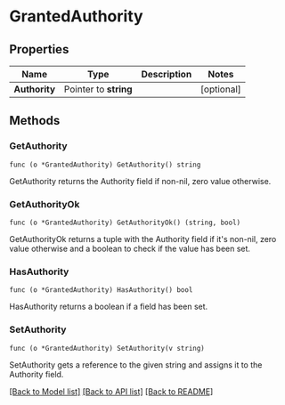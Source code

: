 # GrantedAuthority

## Properties

Name | Type | Description | Notes
------------ | ------------- | ------------- | -------------
**Authority** | Pointer to **string** |  | [optional] 

## Methods

### GetAuthority

`func (o *GrantedAuthority) GetAuthority() string`

GetAuthority returns the Authority field if non-nil, zero value otherwise.

### GetAuthorityOk

`func (o *GrantedAuthority) GetAuthorityOk() (string, bool)`

GetAuthorityOk returns a tuple with the Authority field if it's non-nil, zero value otherwise
and a boolean to check if the value has been set.

### HasAuthority

`func (o *GrantedAuthority) HasAuthority() bool`

HasAuthority returns a boolean if a field has been set.

### SetAuthority

`func (o *GrantedAuthority) SetAuthority(v string)`

SetAuthority gets a reference to the given string and assigns it to the Authority field.


[[Back to Model list]](../README.md#documentation-for-models) [[Back to API list]](../README.md#documentation-for-api-endpoints) [[Back to README]](../README.md)


